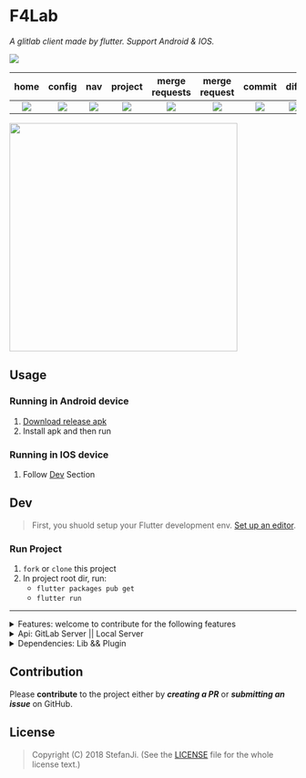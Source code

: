 <!-- ![Logo](./art/logo.png) -->

# F4Lab

*A glitlab client made by flutter. Support Android & IOS.*

[![](https://github.com/stefanJi/Flutter4GitLab/workflows/F4LabCI/badge.svg)](https://github.com/stefanJi/Flutter4GitLab/actions)

|home|config|nav|project|merge requests| merge request|commit|diff|
|:-:|:-:|:-:|:-:|:-:|:-:|:-:|:-:|
|![](./art/f4lab_home.png)| ![](./art/8.png)| ![](./art/1.png) | ![](./art/2.png) | ![](./art/3.png) | ![](./art/4.png) | ![](./art/5.png) | ![](./art/6.png) |

<img src="./art/F4Lab_arch.png" width=400>

## Usage

### Running in Android device

1. [Download release apk](https://github.com/stefanJi/Flutter4GitLab/releases)
2. Install apk and then run

### Running in IOS device

1. Follow [Dev](#Dev) Section

## Dev

> First, you shuold setup your Flutter development env. [Set up an editor](https://flutter.io/docs/get-started/editor).

### Run Project

1. `fork` or `clone` this project
2. In project root dir, run:
    - `flutter packages pub get`
    - `flutter run`

---

<details>
<summary>Features: welcome to contribute for the following features</summary>

- **App**
  - [x] Login by Personal Access Token
  - [x] Projects
  - [x] Themes mode
  - [ ] Markdown and code highlighting support
  - [ ] Search Users/Orgs, Repos, Issues/MRs & Code.
- **Repositories**
  - [ ] Search Repos
  - [ ] Browse and search Repos
  - [x] See your public, private and forked Repos
  - [ ] Filter Branches and Commits
- **Issues and Merge Requests**
  - [x] Commit code diff
  - [x] Run pipeline jobs
  - [x] Rebase when merge request
  - [x] Merge MRs
  - [x] MRs statuses
  - [x] Approve or UnApprove MR
  - [x] CI Status
  - [x] Play|Cancel|Retry CI Job
  - [x] Filter Merge Requests State. (opened, closed, locked, merged)
  - [x] Filter Merge Requests Assign. (all, assigned_to_me)
  - [x] Discussion of merge request
- **Organisations**
    - [x] Feeds
    - [x] Repos
- **PipeLines**
    - [x] List project's pipepine
    - [x] Play, Retry, Cancel Pipeline Job

</details>

<details>
<summary>Api: GitLab Server || Local Server</summary>

- [**GitLab Api Doc**](https://gitlab.com/help/api/README.md)
- Or Your personal GitLab.(Eg: https://gitlab.exsample.com/help/api/README.md)

</details>

<details>
<summary>Dependencies: Lib && Plugin </summary>

- Android Minimum **SDK 16**, IOS Minimun **9.0**
- [**Flutter**](https://github.com/flutter/flutter)
- [**shared_preferences**](https://pub.dartlang.org/packages/shared_preferences)
- [**pull_to_refresh**](https://pub.dartlang.org/packages/pull_to_refresh)
- [**xml**](https://pub.dartlang.org/packages/xml)
- [**url_launcher**](https://pub.dartlang.org/packages/url_launcher)
- [**sentry**](https://pub.dartlang.org/packages/sentry)
- [**flutter_stetho**](https://pub.dartlang.org/packages/flutter_stetho)
- [**Dio**](https://github.com/flutterchina/dio)
- [**Provider**](https://github.com/rrousselGit/provider)

</details>

## Contribution

Please **contribute** to the  project either by **_creating a PR_** or **_submitting an issue_** on GitHub.

## License

> Copyright (C) 2018 StefanJi.
> (See the [LICENSE](./LICENSE) file for the whole license text.)
